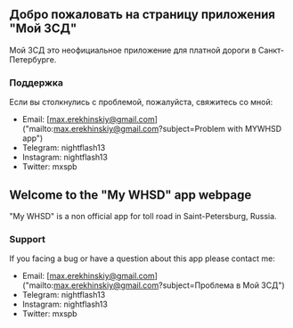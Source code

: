 ## Добро пожаловать на страницу приложения "Мой ЗСД"

Мой ЗСД это неофициальное приложение для платной дороги в Санкт-Петербурге.


### Поддержка

Если вы столкнулись с проблемой, пожалуйста, свяжитесь со мной:

* Email: [max.erekhinskiy@gmail.com]("mailto:max.erekhinskiy@gmail.com?subject=Problem with MYWHSD app")
* Telegram: nightflash13
* Instagram: nightflash13
* Twitter: mxspb

## Welcome to the "My WHSD" app webpage

"My WHSD" is a non official app for toll road in Saint-Petersburg, Russia.


### Support

If you facing a bug or have a question about this app please contact me:

* Email: [max.erekhinskiy@gmail.com]("mailto:max.erekhinskiy@gmail.com?subject=Проблема в Мой ЗСД")
* Telegram: nightflash13
* Instagram: nightflash13
* Twitter: mxspb

